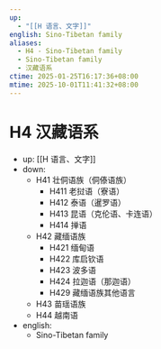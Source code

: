 ```yaml
---
up:
  - "[[H 语言、文字]]"
english: Sino-Tibetan family
aliases:
  - H4 - Sino-Tibetan family
  - Sino-Tibetan family
  - 汉藏语系
ctime: 2025-01-25T16:17:36+08:00
mtime: 2025-10-01T11:41:32+08:00
---
```


# H4 汉藏语系

- up: [[H 语言、文字]]
- down:
	- H41 壮侗语族（侗傣语族）
		- H411 老挝语（寮语）
		- H412 泰语（暹罗语）
		- H413 昆语（克伦语、卡连语）
		- H414 掸语
	- H42 藏缅语族
		- H421 缅甸语
		- H422 库启钦语
		- H423 波多语
		- H424 拉迦语（那迦语）
		- H429 藏缅语族其他语言
	- H43 苗瑶语族
	- H44 越南语
- english:
	- Sino-Tibetan family
